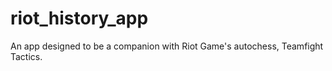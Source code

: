 # riot_history_app

An app designed to be a companion with Riot Game's autochess, Teamfight Tactics.
